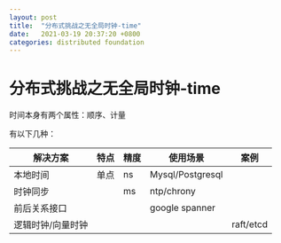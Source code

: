 ```yaml
---
layout: post
title:  "分布式挑战之无全局时钟-time"
date:   2021-03-19 20:37:20 +0800
categories: distributed foundation
---
```

# 分布式挑战之无全局时钟-time
时间本身有两个属性：顺序、计量

有以下几种：

 | 解决方案 |  特点|精度 | 使用场景 | 案例 |
 |---| --- | --- | --- | --- |
 | 本地时间 | 单点 | ns| Mysql/Postgresql|
 | 时钟同步  | |ms| ntp/chrony|
 | 前后关系接口 | ||google spanner||
 | 逻辑时钟/向量时钟 | |||raft/etcd|
